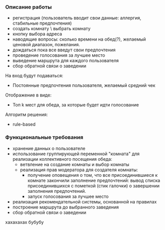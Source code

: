 
### Описание работы

- регистрация (пользователь вводит свои данные: аллергия, стабильные предпочтения)
- создать комнату \ выбрать комнату
- кнопку выбора адреса
- наводящие вопросы: сколько времени на обед(?), желаемый ценовой диапазон, пожелания. 
- дождаться пока все введут свои предпочтения
- проведение голосования за лучшее место
- выведение маршрута для каждого пользователя
- сбор обратной связи о заведении

На вход будут подаваться:
- Постоянные предпочтения пользователя, желаемый средний чек

Отображение в виде:
- Топ k мест для обеда, за которые будет идти голосование

Алгоритм решения: 
- rule-based

### Функциональные требования 
- хранение данных о пользователе
- использование группирующей переменной "комната" для реализации коллективного посещения обеда:
   - ветвление на создание комнаты и выбор комнаты
   - реализация прав модератора для создателя комнаты:
      - получение оповещения о том, что все присоединившиеся к комнате закончили заполнение предпочтений: вывод списка присоединившихся с пометкой (стик галочки) о завершении заполнения предпочтений.
      - запуск голосования за лучшее место
- реализация рекомендательной системы, основанной на правилах
- построение маршрута до выбранного заведения
- сбор обратной связи о заведении 


хахахахах бубубу
